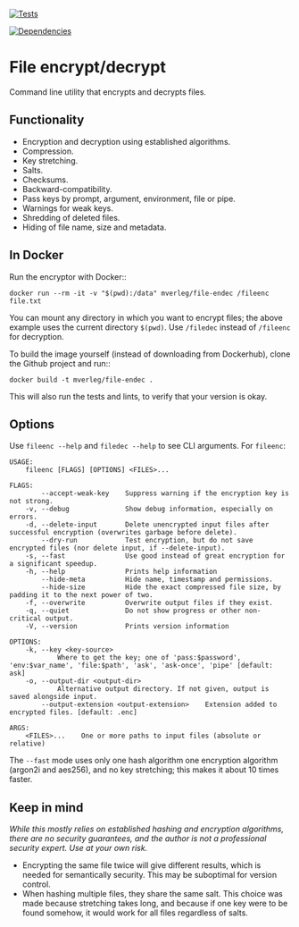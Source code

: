 
[![Tests](https://github.com/mverleg/file_endec/workflows/Test%20file_endec/badge.svg)](https://github.com/mverleg/file_endec/actions)

[![Dependencies](https://deps.rs/repo/github/mverleg/file_endec/status.svg)](https://deps.rs/repo/github/mverleg/file_endec)

File encrypt/decrypt
===============================

Command line utility that encrypts and decrypts files.

Functionality
-------------------------------

* Encryption and decryption using established algorithms.
* Compression.
* Key stretching.
* Salts.
* Checksums.
* Backward-compatibility.
* Pass keys by prompt, argument, environment, file or pipe.
* Warnings for weak keys.
* Shredding of deleted files.
* Hiding of file name, size and metadata.

In Docker
-------------------------------

Run the encryptor with Docker::

    docker run --rm -it -v "$(pwd):/data" mverleg/file-endec /fileenc file.txt

You can mount any directory in which you want to encrypt files; the above example uses the current directory `$(pwd)`. Use `/filedec` instead of `/fileenc` for decryption.

To build the image yourself (instead of downloading from Dockerhub), clone the Github project and run::

    docker build -t mverleg/file-endec .

This will also run the tests and lints, to verify that your version is okay.

Options
-------------------------------

Use `fileenc --help` and `filedec --help` to see CLI arguments. For `fileenc`:

    USAGE:
        fileenc [FLAGS] [OPTIONS] <FILES>...
    
    FLAGS:
            --accept-weak-key    Suppress warning if the encryption key is not strong.
        -v, --debug              Show debug information, especially on errors.
        -d, --delete-input       Delete unencrypted input files after successful encryption (overwrites garbage before delete).
            --dry-run            Test encryption, but do not save encrypted files (nor delete input, if --delete-input).
        -s, --fast               Use good instead of great encryption for a significant speedup.
        -h, --help               Prints help information
            --hide-meta          Hide name, timestamp and permissions.
            --hide-size          Hide the exact compressed file size, by padding it to the next power of two.
        -f, --overwrite          Overwrite output files if they exist.
        -q, --quiet              Do not show progress or other non-critical output.
        -V, --version            Prints version information
    
    OPTIONS:
        -k, --key <key-source>
                Where to get the key; one of 'pass:$password', 'env:$var_name', 'file:$path', 'ask', 'ask-once', 'pipe' [default: ask]
        -o, --output-dir <output-dir>
                Alternative output directory. If not given, output is saved alongside input.
            --output-extension <output-extension>    Extension added to encrypted files. [default: .enc]
    
    ARGS:
        <FILES>...    One or more paths to input files (absolute or relative)

The `--fast` mode uses only one hash algorithm one encryption algorithm (argon2i and aes256), and no key stretching; this makes it about 10 times faster.

Keep in mind
-------------------------------

*While this mostly relies on established hashing and encryption algorithms, there are no security guarantees, and the author is not a professional security expert. Use at your own risk.*

* Encrypting the same file twice will give different results, which is needed for semantically security. This may be suboptimal for version control.
* When hashing multiple files, they share the same salt. This choice was made because stretching takes long, and because if one key were to be found somehow, it would work for all files regardless of salts.
